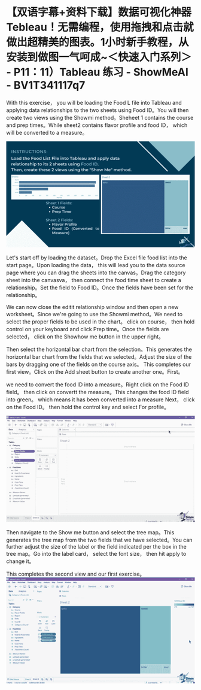 # 【双语字幕+资料下载】数据可视化神器 Tebleau！无需编程，使用拖拽和点击就做出超精美的图表。1小时新手教程，从安装到做图一气呵成~＜快速入门系列＞ - P11：11）Tableau 练习 - ShowMeAI - BV1T341117q7

With this exercise， you will be loading the Food L file into Tableau and applying data relationships to the two sheets using Food ID。You will then create two views using the Showmi method。Sheheet 1 contains the course and prep times。While sheet2 contains flavor profile and food ID， which will be converted to a measure。

![](img/d6b26a649e97baa1e7335158a38e9d13_1.png)

Let's start off by loading the dataset。Drop the Excel file food list into the start page。Upon loading the data， this will lead you to the data source page where you can drag the sheets into the canvas。Drag the category sheet into the canvasva， then connect the food time sheet to create a relationship。Set the field to Food ID。Once the fields have been set for the relationship。

We can now close the editit relationship window and then open a new worksheet。Since we're going to use the Showmi method。We need to select the proper fields to be used in the chart。 click on course， then hold control on your keyboard and click Prep time。Once the fields are selected， click on the Showhow me button in the upper right。

Then select the horizontal bar chart from the selection。This generates the horizontal bar chart from the fields that we selected。Adjust the size of the bars by dragging one of the fields on the course axis。 This completes our first view。Click on the Add sheet button to create another one。First。

 we need to convert the food ID into a measure。Right click on the Food ID field。 then click on convertt the measure。This changes the food ID field into green。 which means it has been converted into a measure Next， click on the Food ID。 then hold the control key and select For profile。

![](img/d6b26a649e97baa1e7335158a38e9d13_3.png)

Then navigate to the Show me button and select the tree map。This generates the tree map from the two fields that we have selected。You can further adjust the size of the label or the field indicated per the box in the tree map。Go into the label card， select the font size， then hit apply to change it。

This completes the second view and our first exercise。![](img/d6b26a649e97baa1e7335158a38e9d13_5.png)